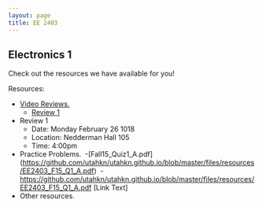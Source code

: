 ```yaml
---
layout: page
title: EE 2403
---
```


## Electronics 1
Check out the resources we have available for you!

Resources:
- [Video Reviews.](https://youtube.com/channel/UCV0OmOABl9S8e4QHvtNHLow)
  - [Review 1](https://youtu.be/XknuifIG2Nw)
- Review 1
  - Date: Monday February 26 1018
  - Location: Nedderman Hall 105
  - Time: 4:00pm 
- Practice Problems.
  -[Fall15_Quiz1_A.pdf] (https://github.com/utahkn/utahkn.github.io/blob/master/files/resources/EE2403_F15_Q1_A.pdf)
  - https://github.com/utahkn/utahkn.github.io/blob/master/files/resources/EE2403_F15_Q1_A.pdf [Link Text]
- Other resources.
